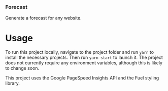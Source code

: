 ### Forecast

Generate a forecast for any website.

# Usage

To run this project locally, navigate to the project folder and run `yarn` to install the necessary projects. Then run `yarn start` to launch it. The project does not currently require any environment variables, although this is likely to change soon.

This project uses the Google PageSpeed Insights API and the Fuel styling library.
